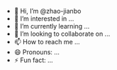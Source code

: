 - 👋 Hi, I’m @zhao-jianbo
- 👀 I’m interested in ...
- 🌱 I’m currently learning ...
- 💞️ I’m looking to collaborate on ...
- 📫 How to reach me ...
- 😄 Pronouns: ...
- ⚡ Fun fact: ...

<!---
zhao-jianbo/zhao-jianbo is a ✨ special ✨ repository because its `README.md` (this file) appears on your GitHub profile.
You can click the Preview link to take a look at your changes.
--->

